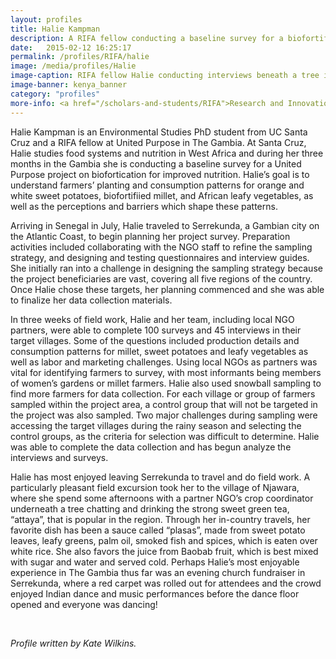 ```yaml
---
layout: profiles
title: Halie Kampman
description: A RIFA fellow conducting a baseline survey for a biofortification project in The Gambia. 
date:   2015-02-12 16:25:17
permalink: /profiles/RIFA/halie
image: /media/profiles/Halie
image-caption: RIFA fellow Halie conducting interviews beneath a tree in Njawara.
image-banner: kenya_banner
category: "profiles"
more-info: <a href="/scholars-and-students/RIFA">Research and Innovation Fellowship for Agriculture (RIFA)</a><br><a href="http://iad.ucdavis.edu/">International Agricultural Development Graduate Group</a>
---
```


Halie Kampman is an Environmental Studies PhD student from UC Santa Cruz and a RIFA fellow at United Purpose in The Gambia. At Santa Cruz, Halie studies food systems and nutrition in West Africa and during her three months in the Gambia she is conducting a baseline survey for a United Purpose project on biofortication for improved nutrition. Halie’s goal is to understand farmers’ planting and consumption patterns for orange and white sweet potatoes, biofortifiied millet, and African leafy vegetables, as well as the perceptions and barriers which shape these patterns. <br>

Arriving in Senegal in July, Halie traveled to Serrekunda, a Gambian city on the Atlantic Coast, to begin planning her project survey. Preparation activities included collaborating with the NGO staff to refine the sampling strategy, and designing and testing questionnaires and interview guides. She initially ran into a challenge in designing the sampling strategy because the project beneficiaries are vast, covering all five regions of the country. Once Halie chose these targets, her planning commenced and she was able to finalize her data collection materials.<br>

In three weeks of field work, Halie and her team, including local NGO partners, were able to complete 100 surveys and 45 interviews in their target villages. Some of the questions included production details and consumption patterns for millet, sweet potatoes and leafy vegetables as well as labor and marketing challenges. Using local NGOs as partners was vital for identifying farmers to survey, with most informants being members of women’s gardens or millet farmers. Halie also used snowball sampling to find more farmers for data collection. For each village or group of farmers sampled within the project area, a control group that will not be targeted in the project was also sampled. Two major challenges during sampling were accessing the target villages during the rainy season and selecting the control groups, as the criteria for selection was difficult to determine. Halie was able to complete the data collection and has begun analyze the interviews and surveys. <br>

Halie has most enjoyed leaving Serrekunda to travel and do field work. A particularly pleasant field excursion took her to the village of Njawara, where she spend some afternoons with a partner NGO’s crop coordinator underneath a tree chatting and drinking the strong sweet green tea, “attaya”, that is popular in the region. Through her in-country travels, her favorite dish has been a sauce called “plasas”, made from sweet potato leaves, leafy greens, palm oil, smoked fish and spices, which is eaten over white rice. She also favors the juice from Baobab fruit, which is best mixed with sugar and water and served cold. Perhaps Halie’s most enjoyable experience in The Gambia thus far was an evening church fundraiser in Serrekunda, where a red carpet was rolled out for attendees and the crowd enjoyed Indian dance and music performances before the dance floor opened and everyone was dancing! <br>



<br>

<p><i>Profile written by Kate Wilkins.</i></p>